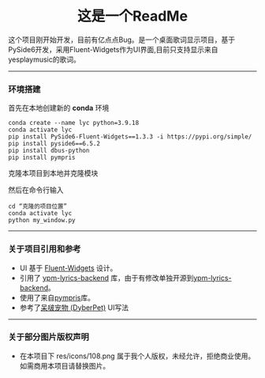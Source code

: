 <h1 align="center">
  这是一个ReadMe
</h1>

这个项目刚开始开发，目前有亿点点Bug。是一个桌面歌词显示项目，基于PySide6开发，采用Fluent-Widgets作为UI界面,目前只支持显示来自yesplaymusic的歌词。

------------

### 环境搭建
  首先在本地创建新的 **conda** 环境
  ```
  conda create --name lyc python=3.9.18
  conda activate lyc
  pip install PySide6-Fluent-Widgets==1.3.3 -i https://pypi.org/simple/
  pip install pyside6==6.5.2
  pip install dbus-python
  pip install pympris
  ```
克隆本项目到本地并克隆模块

然后在命令行输入
```
cd “克隆的项目位置”
conda activate lyc
python my_window.py
```
------------

### 关于项目引用和参考
- UI 基于 [Fluent-Widgets](https://github.com/zhiyiYo/PyQt-Fluent-Widgets) 设计。
- 引用了 [ypm-lyrics-backend](https://github.com/LiYulin-s/ypm-lyrics-backend) 库，由于有修改单独开源到[ypm-lyrics-backend](https://github.com/ghhccghk/ypm-lyrics-backend)。
- 使用了来自[pympris](https://github.com/wistful/pympris)库。
- 参考了[呆啵宠物 (DyberPet)](https://github.com/ChaozhongLiu/DyberPet) UI写法

------------

### 关于部分图片版权声明
- 在本项目下 res/icons/108.png 属于我个人版权，未经允许，拒绝商业使用。如需商用本项目请替换图片。
